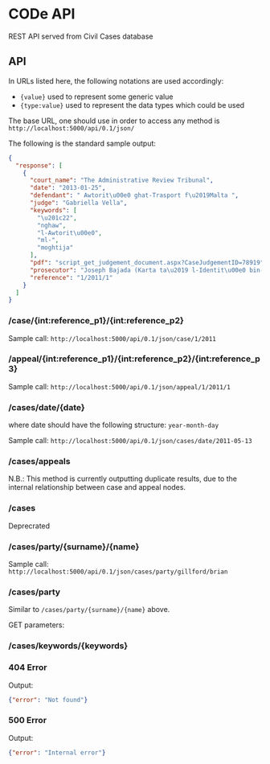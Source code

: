 # CODe API
REST API served from Civil Cases database

## API
In URLs listed here, the following notations are used accordingly:

* `` {value} `` used to represent some generic value
* `` {type:value} `` used to represent the data types which could be used

The base URL, one should use in order to access any method is
`` http://localhost:5000/api/0.1/json/ ``

The following is the standard sample output:
``` json
{
  "response": [
    {
      "court_name": "The Administrative Review Tribunal",
      "date": "2013-01-25",
      "defendant": " Awtorit\u00e0 ghat-Trasport f\u2019Malta ",
      "judge": "Gabriella Vella",
      "keywords": [
        "\u201c22",
        "nghaw",
        "l-Awtorit\u00e0",
        "ml-",
        "moghtija"
      ],
      "pdf": "script_get_judgement_document.aspx?CaseJudgementID=78919",
      "prosecutor": "Joseph Bajada (Karta ta\u2019 l-Identit\u00e0 bin-Numru 24466G) u S B Autocentre Limited (C-16378) ",
      "reference": "1/2011/1"
    }
  ]
}
```

### /case/{int:reference_p1}/{int:reference_p2}
Sample call:
`` http://localhost:5000/api/0.1/json/case/1/2011 ``

### /appeal/{int:reference_p1}/{int:reference_p2}/{int:reference_p3}
Sample call:
`` http://localhost:5000/api/0.1/json/appeal/1/2011/1 ``

### /cases/date/{date}
where date should have the following structure:
`` year-month-day ``

Sample call:
`` http://localhost:5000/api/0.1/json/cases/date/2011-05-13 ``

### /cases/appeals
N.B.: This method is currently outputting duplicate results, due to the internal relationship between case
and appeal nodes.

### /cases
Deprecrated

### /cases/party/{surname}/{name}
Sample call:
`` http://localhost:5000/api/0.1/json/cases/party/gillford/brian ``

### /cases/party
Similar to `` /cases/party/{surname}/{name} `` above.

GET parameters:


### /cases/keywords/{keywords}

### 404 Error
Output:
``` json
{"error": "Not found"}
```

### 500 Error
Output:
``` json
{"error": "Internal error"}
```